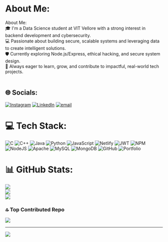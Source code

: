 #  About Me:
 About Me:<br>🎓 I'm a Data Science student at VIT Vellore with a strong interest in backend development and cybersecurity.<br>💻 Passionate about building secure, scalable systems and leveraging data to create intelligent solutions.<br>🛡️ Currently exploring Node.js/Express, ethical hacking, and secure system design.<br>🚀 Always eager to learn, grow, and contribute to impactful, real-world tech projects.<br><br>


## 🌐 Socials:
[![Instagram](https://img.shields.io/badge/Instagram-%23E4405F.svg?logo=Instagram&logoColor=white)](https://instagram.com/vyomkhuranaa) [![LinkedIn](https://img.shields.io/badge/LinkedIn-%230077B5.svg?logo=linkedin&logoColor=white)](https://linkedin.com/in/vyomkhurana) [![email](https://img.shields.io/badge/Email-D14836?logo=gmail&logoColor=white)](mailto:vyomkhurana846@gmail.com) 

# 💻 Tech Stack:
![C](https://img.shields.io/badge/c-%2300599C.svg?style=for-the-badge&logo=c&logoColor=white) ![C++](https://img.shields.io/badge/c++-%2300599C.svg?style=for-the-badge&logo=c%2B%2B&logoColor=white) ![Java](https://img.shields.io/badge/java-%23ED8B00.svg?style=for-the-badge&logo=openjdk&logoColor=white) ![Python](https://img.shields.io/badge/python-3670A0?style=for-the-badge&logo=python&logoColor=ffdd54) ![JavaScript](https://img.shields.io/badge/javascript-%23323330.svg?style=for-the-badge&logo=javascript&logoColor=%23F7DF1E) ![Netlify](https://img.shields.io/badge/netlify-%23000000.svg?style=for-the-badge&logo=netlify&logoColor=#00C7B7) ![JWT](https://img.shields.io/badge/JWT-black?style=for-the-badge&logo=JSON%20web%20tokens) ![NPM](https://img.shields.io/badge/NPM-%23CB3837.svg?style=for-the-badge&logo=npm&logoColor=white) ![NodeJS](https://img.shields.io/badge/node.js-6DA55F?style=for-the-badge&logo=node.js&logoColor=white) ![Apache](https://img.shields.io/badge/apache-%23D42029.svg?style=for-the-badge&logo=apache&logoColor=white) ![MySQL](https://img.shields.io/badge/mysql-4479A1.svg?style=for-the-badge&logo=mysql&logoColor=white) ![MongoDB](https://img.shields.io/badge/MongoDB-%234ea94b.svg?style=for-the-badge&logo=mongodb&logoColor=white) ![GitHub](https://img.shields.io/badge/github-%23121011.svg?style=for-the-badge&logo=github&logoColor=white) ![Portfolio](https://img.shields.io/badge/Portfolio-%23000000.svg?style=for-the-badge&logo=firefox&logoColor=#FF7139)
# 📊 GitHub Stats:
![](https://github-readme-stats.vercel.app/api?username=Vyomkhurana&theme=dark&hide_border=false&include_all_commits=true&count_private=true)<br/>
![](https://nirzak-streak-stats.vercel.app/?user=Vyomkhurana&theme=dark&hide_border=false)<br/>
![](https://github-readme-stats.vercel.app/api/top-langs/?username=Vyomkhurana&theme=dark&hide_border=false&include_all_commits=true&count_private=true&layout=compact)

### 🔝 Top Contributed Repo
![](https://github-contributor-stats.vercel.app/api?username=Vyomkhurana&limit=5&theme=dark&combine_all_yearly_contributions=true)

---
[![](https://visitcount.itsvg.in/api?id=Vyomkhurana&icon=0&color=0)](https://visitcount.itsvg.in)

<!-- Proudly created with GPRM ( https://gprm.itsvg.in ) -->
